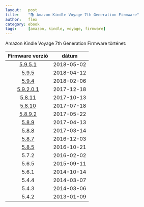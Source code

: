 ```yaml
---
layout:   post
title:    "📚 Amazon Kindle Voyage 7th Generation Firmware"
author:   flex
category: ebook
tags:     [amazon, kindle, voyage, firmware]
---
```


Amazon Kindle Voyage 7th Generation Firmware történet:

| Firmware verzió | dátum |
|:-------------:|:---------------:|
| [5.9.5.1](https://s3.amazonaws.com/firmwaredownloads/update_kindle_voyage_5.9.5.1.bin) | 2018-05-02 |
| [5.9.5](https://s3.amazonaws.com/firmwaredownloads/update_kindle_voyage_5.9.5.bin) | 2018-04-12 |
| [5.9.4](https://s3.amazonaws.com/firmwaredownloads/update_kindle_voyage_5.9.4.bin) | 2018-02-06 |
| [5.9.2.0.1](https://s3.amazonaws.com/firmwaredownloads/update_kindle_voyage_5.9.2.0.1.bin) | 2017-12-18 |
| [5.8.11](https://s3.amazonaws.com/firmwaredownloads/update_kindle_voyage_5.8.11.bin) | 2017-10-13 |
| [5.8.10](https://s3.amazonaws.com/firmwaredownloads/update_kindle_voyage_5.8.10.bin) | 2017-07-18 |
| [5.8.9.2](https://s3.amazonaws.com/firmwaredownloads/update_kindle_voyage_5.8.9.2.bin) | 2017-05-22 |
| [5.8.9](https://s3.amazonaws.com/firmwaredownloads/update_kindle_voyage_5.8.9.bin) | 2017-04-13 |
| [5.8.8](https://s3.amazonaws.com/firmwaredownloads/update_kindle_voyage_5.8.8.bin) | 2017-03-14 |
| [5.8.7](https://s3.amazonaws.com/firmwaredownloads/update_kindle_voyage_5.8.7.bin) | 2016-12-03 |
| [5.8.5](https://s3.amazonaws.com/firmwaredownloads/update_kindle_voyage_5.8.5.bin) | 2016-10-21 |
| 5.7.2 | 2016-02-02 |
| 5.6.5 | 2015-09-11 |
| 5.6.1 | 2014-10-14 |
| 5.4.4 | 2014-03-07 |
| 5.4.3 | 2014-03-06 |
| 5.4.2 | 2013-01-09 |